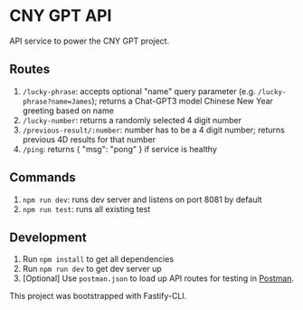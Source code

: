 # CNY GPT API

API service to power the CNY GPT project. 

## Routes

1. `/lucky-phrase`: accepts optional "name" query parameter (e.g. `/lucky-phrase?name=James`); returns a Chat-GPT3 model Chinese New Year greeting based on name
2. `/lucky-number`: returns a randomly selected 4 digit number
3. `/previous-result/:number`: number has to be a 4 digit number; returns previous 4D results for that number
4. `/ping`: returns { "msg": "pong" } if service is healthy

## Commands

1. `npm run dev`: runs dev server and listens on port 8081 by default
2. `npm run test`: runs all existing test

## Development
1. Run `npm install` to get all dependencies
2. Run `npm run dev` to get dev server up
3. [Optional] Use `postman.json` to load up API routes for testing in [Postman](https://www.postman.com/).


This project was bootstrapped with Fastify-CLI.
